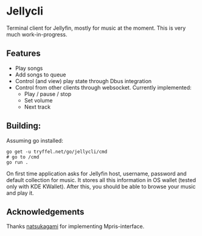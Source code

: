# Jellycli

Terminal client for Jellyfin, mostly for music at the moment. This is very much work-in-progress.

## Features
* Play songs
* Add songs to queue
* Control (and view) play state through Dbus integration
* Control from other clients through websocket. Currently implemented:
    * Play / pause / stop
    * Set volume
    * Next track

## Building:
Assuming go installed:
```
go get -u tryffel.net/go/jellycli/cmd
# go to /cmd
go run .
```

On first time application asks for Jellyfin host, username, password and default collection for music. 
It stores all this information in OS wallet (tested only with KDE KWallet). After this, you should be able to 
browse your music and play it. 



## Acknowledgements
Thanks [natsukagami](https://github.com/natsukagami/mpd-mpris) for implementing Mpris-interface.

